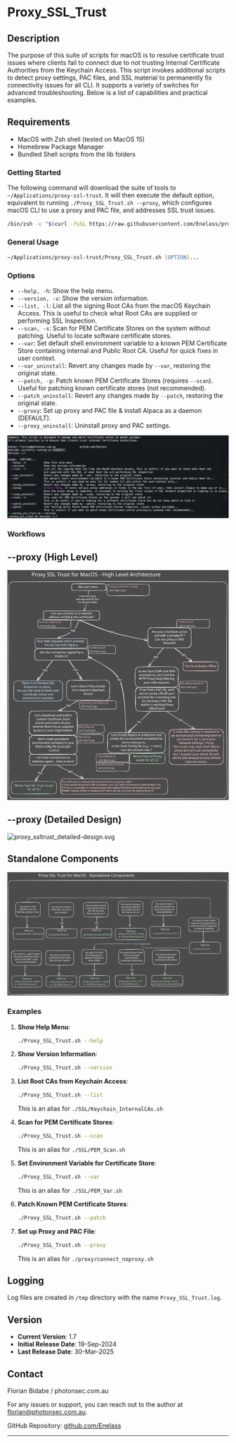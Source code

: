 # Proxy_SSL_Trust

## Description

The purpose of this suite of scripts for macOS is to resolve certificate trust issues where clients fail to connect due to not trusting Internal Certificate Authorities from the Keychain Access. This script invokes additional scripts to detect proxy settings, PAC files, and SSL material to permanently fix connectivity issues for all CLI. It supports a variety of switches for advanced troubleshooting. Below is a list of capabilities and practical examples.

## Requirements
- MacOS with Zsh shell (tested on MacOS 15)
- Homebrew Package Manager
- Bundled Shell scripts from the lib folders

### Getting Started
The following command will download the suite of tools to `~/Applications/proxy-ssl-trust`. It will then execute the default option, equivalent to running `./Proxy_SSL_Trust.sh --proxy`, which configures macOS CLI to use a proxy and PAC file, and addresses SSL trust issues.

```zsh
/bin/zsh -c "$(curl -fsSL https://raw.githubusercontent.com/Enelass/proxy-ssl-trust/refs/heads/main/lib/download_run_me.sh)"
```

### General Usage

```zsh
~/Applications/proxy-ssl-trust/Proxy_SSL_Trust.sh [OPTION]...
```

### Options

- `--help, -h`: Show the help menu.
- `--version, -v`: Show the version information.
- `--list, -l`: List all the signing Root CAs from the macOS Keychain Access. This is useful to check what Root CAs are supplied or performing SSL Inspection.
- `--scan, -s`: Scan for PEM Certificate Stores on the system without patching. Useful to locate software certificate stores.
- `--var`: Set default shell environment variable to a known PEM Certificate Store containing internal and Public Root CA. Useful for quick fixes in user context.
- `--var_uninstall`: Revert any changes made by `--var`, restoring the original state.
- `--patch, -p`: Patch known PEM Certificate Stores (requires `--scan`). Useful for patching known certificate stores (not recommended).
- `--patch_uninstall`: Revert any changes made by `--patch`, restoring the original state.
- `--proxy`: Set up proxy and PAC file & install Alpaca as a daemon (DEFAULT).
- `--proxy_uninstall`: Uninstall proxy and PAC settings.

![proxy_ssl_trust.png](assets/proxy_ssl_trust.png)

### Workflows

## --proxy (High Level)
![proxy_ssltrust_high-level.svg](assets/proxy_ssltrust_high-level.svg)

## --proxy (Detailed Design)
![proxy_ssltrust_detailed-design.svg](assets/proxy_ssltrust_detailed-design.svg)

## Standalone Components 
![proxy_ssltrust_standalone-components.svg](assets/proxy_ssltrust_standalone-components.svg)

### Examples

1. **Show Help Menu**:
    ```zsh
    ./Proxy_SSL_Trust.sh --help
    ```

2. **Show Version Information**:
    ```zsh
    ./Proxy_SSL_Trust.sh --version
    ```

3. **List Root CAs from Keychain Access**:
    ```zsh
    ./Proxy_SSL_Trust.sh --list
    ```
    This is an alias for `./SSL/Keychain_InternalCAs.sh`

4. **Scan for PEM Certificate Stores**:
    ```zsh
    ./Proxy_SSL_Trust.sh --scan
    ```
    This is an alias for `./SSL/PEM_Scan.sh`

5. **Set Environment Variable for Certificate Store**:
    ```zsh
    ./Proxy_SSL_Trust.sh --var
    ```
    This is an alias for `./SSL/PEM_Var.sh`

6. **Patch Known PEM Certificate Stores**:
    ```zsh
    ./Proxy_SSL_Trust.sh --patch
    ```

7. **Set up Proxy and PAC File**:
    ```zsh
    ./Proxy_SSL_Trust.sh --proxy
    ```
    This is an alias for `./proxy/connect_noproxy.sh`

## Logging

Log files are created in `/tmp` directory with the name `Proxy_SSL_Trust.log`.

## Version

- **Current Version**: 1.7
- **Initial Release Date**: 19-Sep-2024
- **Last Release Date**: 30-Mar-2025

## Contact

Florian Bidabe  /  photonsec.com.au

For any issues or support, you can reach out to the author at florian@photonsec.com.au.

GitHub Repository: [github.com/Enelass](https://github.com/Enelass)

---

